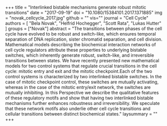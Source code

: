 +++
title = "Interlinked bistable mechanisms generate robust mitotic transitions"
date = "2017-09-19"
doi = "10.1080/15384101.2017.1371885"
img = "novak_cellcycle_2017.jpg"
github = ""
vis=""
journal = "Cell Cycle"
authors = [
  "Bela Novak",
  "Helfrid Hochegger",
  "Scott Rata",
  "Lukas Hutter"
]
groups = ["Novak"]
abstract = "The transitions between phases of the cell cycle have evolved to be robust and switch-like, which ensures temporal separation of DNA replication, sister chromatid separation, and cell division. Mathematical models describing the biochemical interaction networks of cell cycle regulators attribute these properties to underlying bistable switches, which inherently generate robust, switch-like, and irreversible transitions between states. We have recently presented new mathematical models for two control systems that regulate crucial transitions in the cell cycle: mitotic entry and exit and the mitotic checkpoint.Each of the two control systems is characterized by two interlinked bistable switches. In the case of mitotic checkpoint control, these switches are mutually activating, whereas in the case of the mitotic entry/exit network, the switches are mutually inhibiting. In this Perspective we describe the qualitative features of these regulatory motifs and show that having two interlinked bistable mechanisms further enhances robustness and irreversibility. We speculate that these network motifs also underlie other cell cycle transitions and cellular transitions between distinct biochemical states."
laysummary = ""
+++
